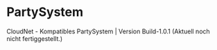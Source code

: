# PartySystem
CloudNet - Kompatibles PartySystem | Version Build-1.0.1 (Aktuell noch nicht fertiggestellt.)
